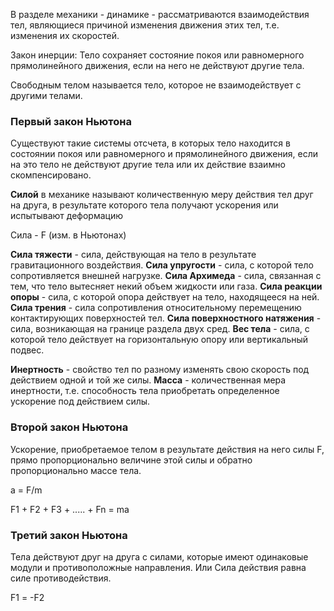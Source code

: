 В разделе механики - динамике - рассматриваются взаимодействия тел, являющиеся причиной изменения движения этих тел, т.е. изменения их скоростей.

Закон инерции: Тело сохраняет состояние покоя или равномерного прямолинейного движения, если на него не действуют другие тела.

Свободным телом называется тело, которое не взаимодействует с другими телами.

### Первый закон Ньютона

Существуют такие системы отсчета, в которых тело находится в состоянии покоя или равномерного и прямолинейного движения, если на это тело не действуют другие тела или их действие взаимно скомпенсировано.

**Силой** в механике называют количественную меру действия тел друг на друга, в результате которого тела получают ускорения или испытывают деформацию

Сила - F (изм. в Ньютонах)

**Сила тяжести** - сила, действующая на тело в результате гравитационного воздействия.
**Сила упругости** - сила, с которой тело сопротивляется внешней нагрузке.
**Сила Архимеда** - сила, связанная с тем, что тело вытесняет некий объем жидкости или газа.
**Сила реакции опоры** - сила, с которой опора действует на тело, находящееся на ней.
**Сила трения** - сила сопротивления относительному перемещению контактирующих поверхностей тел.
**Сила поверхностного натяжения** - сила, возникающая на границе раздела двух сред.
**Вес тела** - сила, с которой тело действует на горизонтальную опору или вертикальный подвес.

**Инертность** - свойство тел по разному изменять свою скорость под действием одной и той же силы.
**Масса** - количественная мера инертности, т.е. способность тела приобретать определенное ускорение под действием силы.


### Второй закон Ньютона

Ускорение, приобретаемое телом в результате действия на него силы F, прямо пропорционально величине этой силы и обратно пропорционально массе тела.

a = F/m

F1 + F2 + F3 + ..... + Fn = ma

### Третий закон Ньютона

Тела действуют друг на друга с силами, которые имеют одинаковые модули и противоположные 
направления. Или Сила действия равна силе противодействия.

F1 = -F2
